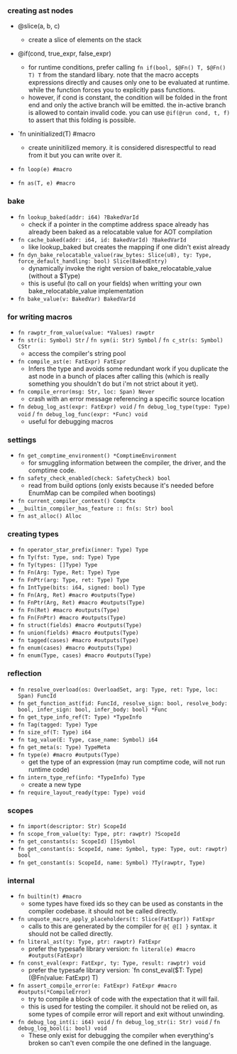 ### creating ast nodes

- @slice(a, b, c)
  - create a slice of elements on the stack
- @if(cond, true_expr, false_expr)
  - for runtime conditions, prefer calling `fn if(bool, $@Fn() T, $@Fn() T) T` from the standard libary.
    note that the macro accepts expressions directly and causes only one to be evaluated at runtime.
    while the function forces you to explicitly pass functions.
  - however, if cond is constant, the condition will be folded in the front end and only the active branch will be emitted.
    the in-active branch is allowed to contain invalid code.
    you can use `@if(@run cond, t, f)` to assert that this folding is possible.
- `fn uninitialized(T) #macro
  - create uninitilized memory. it is considered disrespectful to read from it but you can write over it.

- `fn loop(e) #macro`
- `fn as(T, e) #macro`

### bake

- `fn lookup_baked(addr: i64) ?BakedVarId`
  - check if a pointer in the comptime address space already has already been baked as a relocatable value for AOT compilation
- `fn cache_baked(addr: i64, id: BakedVarId) ?BakedVarId`
  - like lookup_baked but creates the mapping if one didn't exist already
- `fn dyn_bake_relocatable_value(raw_bytes: Slice(u8), ty: Type, force_default_handling: bool) Slice(BakedEntry)`
  - dynamically invoke the right version of bake_relocatable_value (without a $Type)
  - this is useful (to call on your fields) when writting your own bake_relocatable_value implementation
- `fn bake_value(v: BakedVar) BakedVarId`

### for writing macros

- `fn rawptr_from_value(value: *Values) rawptr`
- `fn str(i: Symbol) Str` / `fn sym(i: Str) Symbol` / `fn c_str(s: Symbol) CStr`
  - access the compiler's string pool
- `fn compile_ast(e: FatExpr) FatExpr`
  - Infers the type and avoids some redundant work if you duplicate 
  the ast node in a bunch of places after calling this (which is really 
  something you shouldn't do but i'm not strict about it yet). 
- `fn compile_error(msg: Str, loc: Span) Never`
  - crash with an error message referencing a specific source location
- `fn debug_log_ast(expr: FatExpr) void` / `fn debug_log_type(type: Type) void` / `fn debug_log_func(expr: *Func) void`
  - useful for debugging macros

### settings

- `fn get_comptime_environment() *ComptimeEnvironment`
  - for smuggling information between the compiler, the driver, and the comptime code. 
- `fn safety_check_enabled(check: SafetyCheck) bool`
  - read from build options (only exists because it's needed before EnumMap can be compiled when bootings)
- `fn current_compiler_context() CompCtx`
- `__builtin_compiler_has_feature :: fn(s: Str) bool`
- `fn ast_alloc() Alloc`

### creating types

- `fn operator_star_prefix(inner: Type) Type`
- `fn Ty(fst: Type, snd: Type) Type` 
- `fn Ty(types: []Type) Type`
- `fn Fn(Arg: Type, Ret: Type) Type`
- `fn FnPtr(arg: Type, ret: Type) Type`
- `fn IntType(bits: i64, signed: bool) Type`
- `fn Fn(Arg, Ret) #macro #outputs(Type)`
- `fn FnPtr(Arg, Ret) #macro #outputs(Type)`
- `fn Fn(Ret) #macro #outputs(Type)`
- `fn Fn(FnPtr) #macro #outputs(Type)`
- `fn struct(fields) #macro #outputs(Type)`
- `fn union(fields) #macro #outputs(Type)`
- `fn tagged(cases) #macro #outputs(Type)`
- `fn enum(cases) #macro #outputs(Type)`
- `fn enum(Type, cases) #macro #outputs(Type)`

### reflection

- `fn resolve_overload(os: OverloadSet, arg: Type, ret: Type, loc: Span) FuncId`
- `fn get_function_ast(fid: FuncId, resolve_sign: bool, resolve_body: bool, infer_sign: bool, infer_body: bool) *Func`
- `fn get_type_info_ref(T: Type) *TypeInfo`
- `fn Tag(tagged: Type) Type`
- `fn size_of(T: Type) i64`
- `fn tag_value(E: Type, case_name: Symbol) i64`
- `fn get_meta(s: Type) TypeMeta`
- `fn type(e) #macro #outputs(Type)`
  - get the type of an expression (may run comptime code, will not run runtime code)
- `fn intern_type_ref(info: *TypeInfo) Type`
  - create a new type 
- `fn require_layout_ready(type: Type) void`

### scopes

- `fn import(descriptor: Str) ScopeId`
- `fn scope_from_value(ty: Type, ptr: rawptr) ?ScopeId`
- `fn get_constants(s: ScopeId) []Symbol`
- `fn get_constant(s: ScopeId, name: Symbol, type: Type, out: rawptr) bool`
- `fn get_constant(s: ScopeId, name: Symbol) ?Ty(rawptr, Type)`

### internal

- `fn builtin(t) #macro`
  - some types have fixed ids so they can be used as constants in the compiler codebase. it should not be called directly. 
- `fn unquote_macro_apply_placeholders(t: Slice(FatExpr)) FatExpr`
  - calls to this are generated by the compiler for `@{ @[] }` syntax. it should not be called directly. 
- `fn literal_ast(ty: Type, ptr: rawptr) FatExpr` 
  - prefer the typesafe library version: `fn literal(e) #macro #outputs(FatExpr)` 
- `fn const_eval(expr: FatExpr, ty: Type, result: rawptr) void`
  - prefer the typesafe library version: `fn const_eval($T: Type) (@Fn(value: FatExpr) T)
- `fn assert_compile_error(e: FatExpr) FatExpr #macro #outputs(*CompileError)`
  - try to compile a block of code with the expectation that it will fail. 
  - this is used for testing the compiler. it should not be relied on, as some types of 
  compile error will report and exit without unwinding. 
- `fn debug_log_int(i: i64) void` / `fn debug_log_str(i: Str) void` / `fn debug_log_bool(i: bool) void`
  - These only exist for debugging the compiler when everything's broken so can't even compile the one defined in the language.
